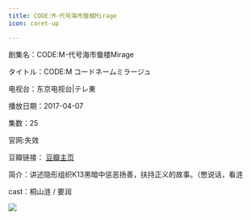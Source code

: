 ```yaml
---
title: CODE:M-代号海市蜃楼Mirage
icon: caret-up

---
```


剧集名：CODE:M-代号海市蜃楼Mirage

タイトル：CODE:M コードネームミラージュ

电视台：东京电视台|テレ東

播放日期：2017-04-07

集数：25

官网:失效

豆瓣链接： [豆瓣主页](https://movie.douban.com/subject/26987937/)


简介：讲述隐形组织K13黑暗中惩恶扬善，扶持正义的故事。（憋说话，看涟 ​​​​

cast：桐山涟 / 要润

![](https://listpic.tsgsanjiao.com/2017/2017codem.jpg)